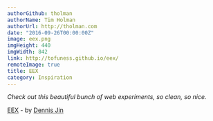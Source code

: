```yaml
---
authorGithub: tholman
authorName: Tim Holman
authorUrl: http://tholman.com
date: "2016-09-26T00:00:00Z"
image: eex.png
imgHeight: 440
imgWidth: 842
link: http://tofuness.github.io/eex/
remoteImage: true
title: EEX
category: Inspiration
---
```


_Check out this beautiful bunch of web experiments, so clean, so nice._

[EEX](http://tofuness.github.io/eex/) - by [Dennis Jin](https://github.com/tofuness)
